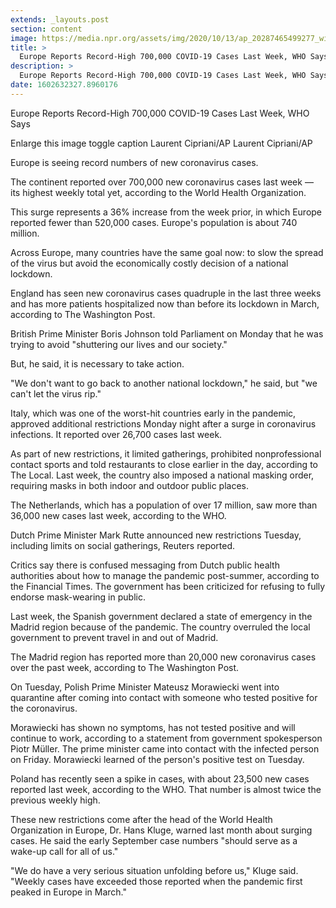 ```yaml
--- 
extends: _layouts.post 
section: content 
image: https://media.npr.org/assets/img/2020/10/13/ap_20287465499277_wide-d87f7973f2905602f55f2e4ef0abfbced65a9557.jpg?s=1400 
title: > 
  Europe Reports Record-High 700,000 COVID-19 Cases Last Week, WHO Says 
description: > 
  Europe Reports Record-High 700,000 COVID-19 Cases Last Week, WHO SaysEnlarge this image toggle caption Laurent Cipriani/AP Laurent Cipriani/APEurope is seeing record numbers of new coronavirus cases.The continent reported over 700,000 new coronavirus cases last week — its highest weekly total yet, according to the World Health Organization.This surge represents a 36% increase from the week prior, in which Europe reported fewer than 520,000 cases.The Madrid region has reported more than 20,000 new coronavirus cases over the past week, according to The Washington Post.Poland has recently seen a spike in cases, with about 23,500 new cases reported last week, according to the WHO. 
date: 1602632327.8960176 
--- 
```

Europe Reports Record-High 700,000 COVID-19 Cases Last Week, WHO Says

Enlarge this image toggle caption Laurent Cipriani/AP Laurent Cipriani/AP

Europe is seeing record numbers of new coronavirus cases.

The continent reported over 700,000 new coronavirus cases last week — its highest weekly total yet, according to the World Health Organization.

This surge represents a 36% increase from the week prior, in which Europe reported fewer than 520,000 cases. Europe's population is about 740 million.

Across Europe, many countries have the same goal now: to slow the spread of the virus but avoid the economically costly decision of a national lockdown.

England has seen new coronavirus cases quadruple in the last three weeks and has more patients hospitalized now than before its lockdown in March, according to The Washington Post.

British Prime Minister Boris Johnson told Parliament on Monday that he was trying to avoid "shuttering our lives and our society."

But, he said, it is necessary to take action.

"We don't want to go back to another national lockdown," he said, but "we can't let the virus rip."

Italy, which was one of the worst-hit countries early in the pandemic, approved additional restrictions Monday night after a surge in coronavirus infections. It reported over 26,700 cases last week.

As part of new restrictions, it limited gatherings, prohibited nonprofessional contact sports and told restaurants to close earlier in the day, according to The Local. Last week, the country also imposed a national masking order, requiring masks in both indoor and outdoor public places.

The Netherlands, which has a population of over 17 million, saw more than 36,000 new cases last week, according to the WHO.

Dutch Prime Minister Mark Rutte announced new restrictions Tuesday, including limits on social gatherings, Reuters reported.

Critics say there is confused messaging from Dutch public health authorities about how to manage the pandemic post-summer, according to the Financial Times. The government has been criticized for refusing to fully endorse mask-wearing in public.

Last week, the Spanish government declared a state of emergency in the Madrid region because of the pandemic. The country overruled the local government to prevent travel in and out of Madrid.

The Madrid region has reported more than 20,000 new coronavirus cases over the past week, according to The Washington Post.

On Tuesday, Polish Prime Minister Mateusz Morawiecki went into quarantine after coming into contact with someone who tested positive for the coronavirus.

Morawiecki has shown no symptoms, has not tested positive and will continue to work, according to a statement from government spokesperson Piotr Müller. The prime minister came into contact with the infected person on Friday. Morawiecki learned of the person's positive test on Tuesday.

Poland has recently seen a spike in cases, with about 23,500 new cases reported last week, according to the WHO. That number is almost twice the previous weekly high.

These new restrictions come after the head of the World Health Organization in Europe, Dr. Hans Kluge, warned last month about surging cases. He said the early September case numbers "should serve as a wake-up call for all of us."

"We do have a very serious situation unfolding before us," Kluge said. "Weekly cases have exceeded those reported when the pandemic first peaked in Europe in March."